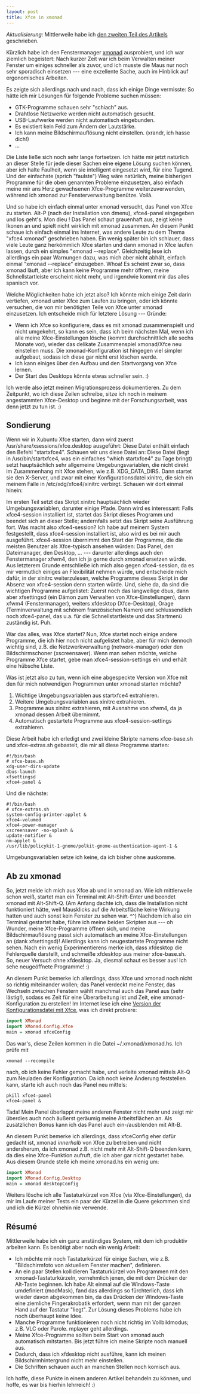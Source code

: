 ```yaml
---
layout: post
title: Xfce in xmonad
---
```


*Aktualisierung*: Mittlerweile habe ich [den zweiten Teil des Artikels](/blog/xfce-in-xmonad-pt-2.html) geschrieben.

Kürzlich habe ich den Fenstermanager [xmonad] ausprobiert, und ich war ziemlich begeistert: Nach kurzer Zeit war ich beim Verwalten meiner Fenster um einiges schneller als zuvor, und ich musste die Maus nur noch sehr sporadisch einsetzen --- eine exzellente Sache, auch im Hinblick auf ergonomisches Arbeiten.

Es zeigte sich allerdings nach und nach, dass ich einige Dinge vermisste: So hätte ich mir Lösungen für folgende Probleme suchen müssen:

- GTK-Programme schauen sehr "schiach" aus.
- Drahtlose Netzwerke werden nicht automatisch gesucht.
- USB-Laufwerke werden nicht automatisch eingebunden.
- Es existiert kein Feld zum Ändern der Lautstärke.
- Ich kann meine Bildschirmauflösung nicht einstellen. (xrandr, ich hasse dich!)
- ...

Die Liste ließe sich noch sehr lange fortsetzen. Ich hätte mir jetzt natürlich an dieser Stelle für jede dieser Sachen eine eigene Lösung suchen können, aber ich halte Faulheit, wenn sie intelligent eingesetzt wird, für eine Tugend. Und der einfachste (sprich "faulste") Weg wäre natürlich, meine bisherigen Programme für die oben genannten Probleme einzusetzen, also einfach meine mir ans Herz gewachsenen Xfce-Programme weiterzuverwenden, während ich xmonad zur Fensterverwaltung benütze. Voilà.

Und so habe ich einfach einmal unter xmonad versucht, das Panel von Xfce zu starten. Alt-P (nach der Installation von dmenu), xfce4-panel eingegeben und los geht's. Mon dieu ! Das Panel schaut grauenhaft aus, zeigt keine Ikonen an und spielt nicht wirklich mit xmonad zusammen. An diesem Punkt schaue ich einfach einmal ins Internet, was andere Leute zu dem Thema "xfce4 xmonad" geschrieben haben. Ein wenig später bin ich schlauer, dass viele Leute ganz herkömmlich Xfce starten und dann xmonad in Xfce laufen lassen, durch ein simples "xmonad --replace". Gleichzeitig lese ich allerdings ein paar Warnungen dazu, was mich aber nicht abhält, einfach einmal "xmonad --replace" einzugeben. Whoa! Es scheint zwar so, dass xmonad läuft, aber ich kann keine Programme mehr öffnen, meine Schnellstartleiste erscheint nicht mehr, und irgendwie kommt mir das alles spanisch vor.

Welche Möglichkeiten habe ich jetzt also? Ich könnte mich einige Zeit darin vertiefen, xmonad unter Xfce zum Laufen zu bringen, oder ich könnte versuchen, die von mir benötigten Teile von Xfce unter xmonad einzusetzen.
Ich entscheide mich für letztere Lösung --- Gründe:

- Wenn ich Xfce so konfiguriere, dass es mit xmonad zusammenspielt und nicht umgekehrt, so kann es sein, dass ich beim nächsten Mal, wenn ich alle meine Xfce-Einstellungen lösche (kommt durchschnittlich alle sechs Monate vor), wieder das delikate Zusammenspiel xmonad/Xfce neu einstellen muss. Die xmonad-Konfiguration ist hingegen viel simpler aufgebaut, sodass ich diese gar nicht erst löschen werde.
- Ich kann einiges über den Aufbau und den Startvorgang von Xfce lernen.
- Der Start des Desktops könnte etwas schneller sein. :)

Ich werde also jetzt meinen Migrationsprozess dokumentieren. Zu dem Zeitpunkt, wo ich diese Zeilen schreibe, sitze ich noch in meinem angestammten Xfce-Desktop und beginne mit der Forschungsarbeit, was denn jetzt zu tun ist. :)


Sondierung
----------

Wenn wir in Xubuntu Xfce starten, dann wird zuerst /usr/share/xsessions/xfce.desktop ausgeführt: Diese Datei enthält einfach den Befehl "startxfce4". Schauen wir uns diese Datei an: Diese Datei (liegt in /usr/bin/startxfce4, was ein einfaches "which startxfce4" zu Tage bringt) setzt hauptsächlich sehr allgemeine Umgebungsvariablen, die nicht direkt im Zusammenhang mit Xfce stehen, wie z.B. XDG_DATA_DIRS. Dann startet sie den X-Server, und zwar mit einer Konfigurationsdatei xinitrc, die sich ein meinem Falle in /etc/xdg/xfce4/xinitrc verbirgt. Schauen wir dort einmal hinein:

Im ersten Teil setzt das Skript xinitrc hauptsächlich wieder Umgebungsvariablen, darunter einige Pfade.
Dann wird es interessant: Falls xfce4-session installiert ist, startet das Skript dieses Programm und beendet sich an dieser Stelle; andernfalls setzt das Skript seine Ausführung fort.
Was macht also xfce4-session? Ich habe auf meinem System festgestellt, dass xfce4-session installiert ist, also wird es bei mir auch ausgeführt. xfce4-session übernimmt den Start der Programme, die die meisten Benutzer als Xfce-typisch ansehen würden: Das Panel, den Dateimanager, den Desktop, ... --- darunter allerdings auch den Fenstermanager xfwm4, den ich ja gerne durch xmonad ersetzen würde.
Aus letzterem Grunde entschließe ich mich also gegen xfce4-session, da es mir vermutlich einiges an Flexibilität nehmen würde, und entscheide mich dafür, in der xinitrc weiterzulesen, welche Programme dieses Skript in der Absenz von xfce4-session denn starten würde. Und, siehe da, da sind die wichtigen Programme aufgelistet: Zuerst noch das langweilige dbus, dann aber xfsettingsd (ein Dämon zum Verwalten von Xfce-Einstellungen), dann xfwm4 (Fenstermanager), weiters xfdesktop (Xfce-Desktop), Orage (Terminverwaltung mit schönem französischen Namen) und schlussendlich noch xfce4-panel, das u.a. für die Schnellstartleiste und das Startmenü zuständig ist. Puh.

War das alles, was Xfce startet? Nun, Xfce startet noch einige andere Programme, die ich hier noch nicht aufgelistet habe, aber für mich dennoch wichtig sind, z.B. die Netzwerkverwaltung (network-manager) oder den Bildschirmschoner (xscreensaver). Wenn man sehen möchte, welche Programme Xfce startet, gebe man xfce4-session-settings ein und erhält eine hübsche Liste.

Was ist jetzt also zu tun, wenn ich eine abgespeckte Version von Xfce mit den für mich notwendigen Programmen unter xmonad starten möchte?

1. Wichtige Umgebungsvariablen aus startxfce4 extrahieren.
2. Weitere Umgebungsvariablen aus xinitrc extrahieren.
3. Programme aus xinitrc extrahieren, mit Ausnahme von xfwm4, da ja xmonad dessen Arbeit übernimmt.
4. Automatisch gestartete Programme aus xfce4-session-settings extrahieren.

Diese Arbeit habe ich erledigt und zwei kleine Skripte namens xfce-base.sh und xfce-extras.sh gebastelt, die mir all diese Programme starten:

~~~
#!/bin/bash
# xfce-base.sh
xdg-user-dirs-update
dbus-launch
xfsettingsd
xfce4-panel &
~~~

Und die nächste:

~~~
#!/bin/bash
# xfce-extras.sh
system-config-printer-applet &
xfce4-volumed
xfce4-power-manager
xscreensaver -no-splash &
update-notifier &
nm-applet &
/usr/lib/policykit-1-gnome/polkit-gnome-authentication-agent-1 &
~~~

Umgebungsvariablen setze ich keine, da ich bisher ohne auskomme.



Ab zu xmonad
------------

So, jetzt melde ich mich aus Xfce ab und in xmonad an. Wie ich mittlerweile schon weiß, startet man ein Terminal mit Alt-Shift-Enter und beendet xmonad mit Alt-Shift-Q. (Am Anfang dachte ich, dass die Installation nicht funktioniert hätte, weil Mausklicks auf die Arbeitsfläche keine Wirkung hatten und auch sonst kein Fenster zu sehen war. ^^) Nachdem ich also ein Terminal gestartet habe, führe ich meine beiden Skripten aus --- oh Wunder, meine Xfce-Programme öffnen sich, und meine Bildschirmauflösung passt sich automatisch an meine Xfce-Einstellungen an (dank xfsettingsd)! Allerdings kann ich neugestartete Programme nicht sehen. Nach ein wenig Experimentierens merke ich, dass xfdesktop die Fehlerquelle darstellt, und schmeiße xfdesktop aus meiner xfce-base.sh. So, neuer Versuch ohne xfdesktop. Ja, diesmal schaut es besser aus! Ich sehe neugeöffnete Programme! :)

An diesem Punkt bemerke ich allerdings, dass Xfce und xmonad noch nicht so richtig miteinander wollen; das Panel verdeckt meine Fenster, das Wechseln zwischen Fenstern wählt manchmal auch das Panel aus (sehr lästig!), sodass es Zeit für eine Überarbeitung ist und Zeit, eine xmonad-Konfiguration zu erstellen! Im Internet lese ich eine [Version der Konfigurationsdatei mit Xfce](http://www.haskell.org/haskellwiki/Xmonad/Using_xmonad_in_XFCE#Using_XMonad.Config.Xfce), was ich direkt probiere:

~~~ haskell
import XMonad
import XMonad.Config.Xfce
main = xmonad xfceConfig
~~~

Das war's, diese Zeilen kommen in die Datei ~/.xmonad/xmonad.hs. Ich prüfe mit

~~~
xmonad --recompile
~~~

nach, ob ich keine Fehler gemacht habe, und verleite xmonad mittels Alt-Q zum Neuladen der Konfiguration. Da ich noch keine Änderung feststellen kann, starte ich auch noch das Panel neu mittels:

~~~
pkill xfce4-panel
xfce4-panel &
~~~

Tada! Mein Panel überlappt meine anderen Fenster nicht mehr und zeigt mir überdies auch noch äußerst geräumig meine Arbeitsflächen an. Als zusätzlichen Bonus kann ich das Panel auch ein-/ausblenden mit Alt-B.

An diesem Punkt bemerke ich allerdings, dass xfceConfig eher dafür gedacht ist, xmonad *innerhalb* von Xfce zu betreiben und nicht andersherum, da ich xmonad z.B. nicht mehr mit Alt-Shift-Q beenden kann, da dies eine Xfce-Funktion aufruft, die ich aber gar nicht gestartet habe. Aus diesem Grunde stelle ich meine xmonad.hs ein wenig um:

~~~ haskell
import XMonad
import XMonad.Config.Desktop
main = xmonad desktopConfig
~~~

Weiters lösche ich alle Tastaturkürzel von Xfce (via Xfce-Einstellungen), da mir im Laufe meiner Tests ein paar der Kürzel in die Quere gekommen sind und ich die Kürzel ohnehin nie verwende.


Résumé
------


Mittlerweile habe ich ein ganz anständiges System, mit dem ich produktiv arbeiten kann. Es benötigt aber noch ein wenig Arbeit:

- Ich möchte mir noch Tastaturkürzel für einige Sachen, wie z.B. "Bildschirmfoto von aktuellem Fenster machen", definieren.
- An ein paar Stellen kollidieren Tastaturkürzel von Programmen mit den xmonad-Tastaturkürzeln, vornehmlich jenen, die mit dem Drücken der Alt-Taste beginnen. Ich habe Alt einmal auf die Windows-Taste umdefiniert (modMask), fand das allerdings so fürchterlich, dass ich wieder davon abgekommen bin, da das Drücken der Windows-Taste eine ziemliche Fingerakrobatik erfordert, wenn man mit der ganzen Hand auf der Tastatur "liegt". Zur Lösung dieses Problems habe ich noch überhaupt keine Idee.
- Manche Programme funktionieren noch nicht richtig im Vollbildmodus; z.B. VLC oder Parole. mplayer geht allerdings.
- Meine Xfce-Programme sollten beim Start von xmonad auch automatisch mitstarten. Bis jetzt führe ich meine Skripte noch manuell aus.
- Dadurch, dass ich xfdesktop nicht ausführe, kann ich meinen Bildschirmhintergrund nicht mehr einstellen.
- Die Schriften schauen auch an manchen Stellen noch komisch aus.

Ich hoffe, diese Punkte in einem anderen Artikel behandeln zu können, und hoffe, es war bis hierhin lehrreich! :)


[xmonad]: http://xmonad.org/
